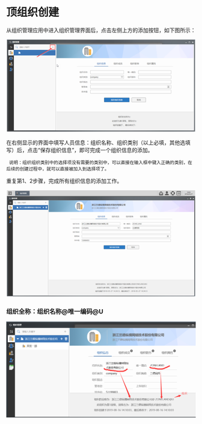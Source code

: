 # 顶组织创建

从组织管理应用中进入组织管理界面后，点击左侧上方的添加按钮，如下图所示：

![](../../../.gitbook/assets/image%20%2896%29.png)

在右侧显示的界面中填写人员信息：组织名称、组织类别（以上必填，其他选填写）后，点击“保存组织信息”，即可完成一个组织信息的添加。

     说明：组织组织类别中的选择项没有需要的类别中，可以直接在输入框中键入正确的类别，在后续的创建过程中，就可以直接被加入到选择项了。

重复第1、2步骤，完成所有组织信息的添加工作。

![](../../../.gitbook/assets/image%20%2873%29.png)

### 组织全称：组织名称@唯一编码@U

![](../../../.gitbook/assets/image%20%286%29.png)

